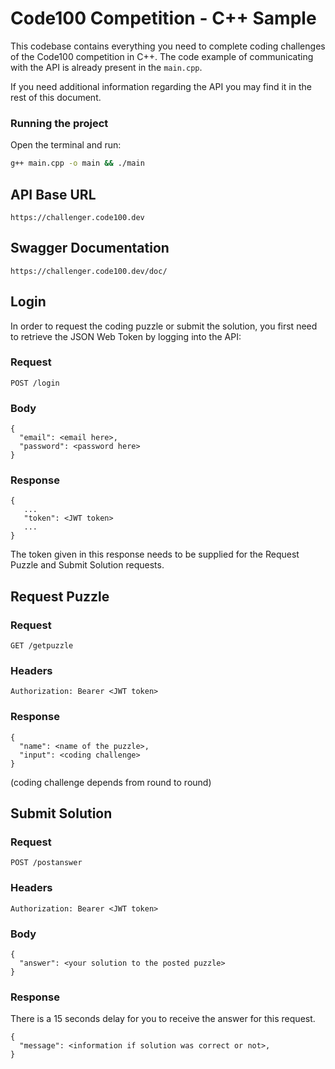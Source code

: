# Code100 Competition - C++ Sample

This codebase contains everything you need to complete coding challenges of the Code100 competition in C++.
The code example of communicating with the API is already present in the `main.cpp`.

If you need additional information regarding the API you may find it in the rest of this document.

### Running the project

Open the terminal and run:
```sh
g++ main.cpp -o main && ./main
```

## API Base URL
```
https://challenger.code100.dev
```

## Swagger Documentation
```
https://challenger.code100.dev/doc/
```
## Login

In order to request the coding puzzle or submit the solution, you first need to retrieve the JSON Web Token by logging into the API:

### Request
```
POST /login
```
### Body
```
{
  "email": <email here>,
  "password": <password here>
}
```
### Response
```
{
   ...
   "token": <JWT token>
   ...
}
```
The token given in this response needs to be supplied for the Request Puzzle and Submit Solution requests.

## Request Puzzle

### Request
```
GET /getpuzzle
```
### Headers
```
Authorization: Bearer <JWT token>
```
### Response
```
{
  "name": <name of the puzzle>,
  "input": <coding challenge>
}
```
(coding challenge depends from round to round)

## Submit Solution

### Request
```
POST /postanswer
```
### Headers
```
Authorization: Bearer <JWT token>
```
### Body
```
{
  "answer": <your solution to the posted puzzle>
}
```
### Response

There is a 15 seconds delay for you to receive the answer for this request.
```
{
  "message": <information if solution was correct or not>,
}
```
